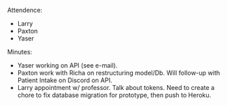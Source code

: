 Attendence:
* Larry
* Paxton
* Yaser

Minutes:
* Yaser working on API (see e-mail).
* Paxton work with Richa on restructuring model/Db. Will follow-up with Patient Intake on Discord on API.
* Larry appointment w/ professor. Talk about tokens. Need to create a chore to fix database migration for prototype, then push to Heroku.
